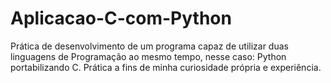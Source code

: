 # Aplicacao-C-com-Python
Prática de desenvolvimento de um programa capaz de utilizar duas linguagens de Programação ao mesmo tempo, nesse caso: Python portabilizando C. Prática a fins de minha curiosidade própria e experiência.

